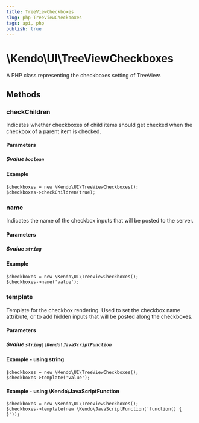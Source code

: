 ```yaml
---
title: TreeViewCheckboxes
slug: php-TreeViewCheckboxes
tags: api, php
publish: true
---
```


# \Kendo\UI\TreeViewCheckboxes

A PHP class representing the checkboxes setting of TreeView.


## Methods

### checkChildren
Indicates whether checkboxes of child items should get checked when the checkbox of a parent item is checked.
#### Parameters

##### $value `boolean`



#### Example 
    $checkboxes = new \Kendo\UI\TreeViewCheckboxes();
    $checkboxes->checkChildren(true);

### name
Indicates the name of the checkbox inputs that will be posted to the server.
#### Parameters

##### $value `string`



#### Example 
    $checkboxes = new \Kendo\UI\TreeViewCheckboxes();
    $checkboxes->name('value');

### template
Template for the checkbox rendering. Used to set the  checkbox name attribute, or to add hidden inputs that will be posted along the checkboxes.
#### Parameters

##### $value `string|\Kendo\JavaScriptFunction`



#### Example  - using string
    $checkboxes = new \Kendo\UI\TreeViewCheckboxes();
    $checkboxes->template('value');

#### Example  - using \Kendo\JavaScriptFunction
    $checkboxes = new \Kendo\UI\TreeViewCheckboxes();
    $checkboxes->template(new \Kendo\JavaScriptFunction('function() { }'));

